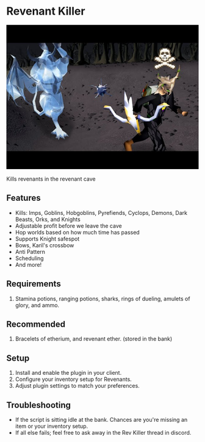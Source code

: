 # Revenant Killer

![preview](assets/card.png)

Kills revenants in the revenant cave

## Features
- Kills: Imps, Goblins, Hobgoblins, Pyrefiends, Cyclops, Demons, Dark Beasts, Orks, and Knights
- Adjustable profit before we leave the cave
- Hop worlds based on how much time has passed
- Supports Knight safespot
- Bows, Karil's crossbow
- Anti Pattern
- Scheduling
- And more!


## Requirements
1. Stamina potions, ranging potions, sharks, rings of dueling, amulets of glory, and ammo.

## Recommended
1. Bracelets of etherium, and revenant ether. (stored in the bank)

## Setup
1. Install and enable the plugin in your client.
2. Configure your inventory setup for Revenants.
3. Adjust plugin settings to match your preferences.

## Troubleshooting
- If the script is sitting idle at the bank. Chances are you're missing an item or your inventory setup.
- If all else fails; feel free to ask away in the Rev Killer thread in discord. 